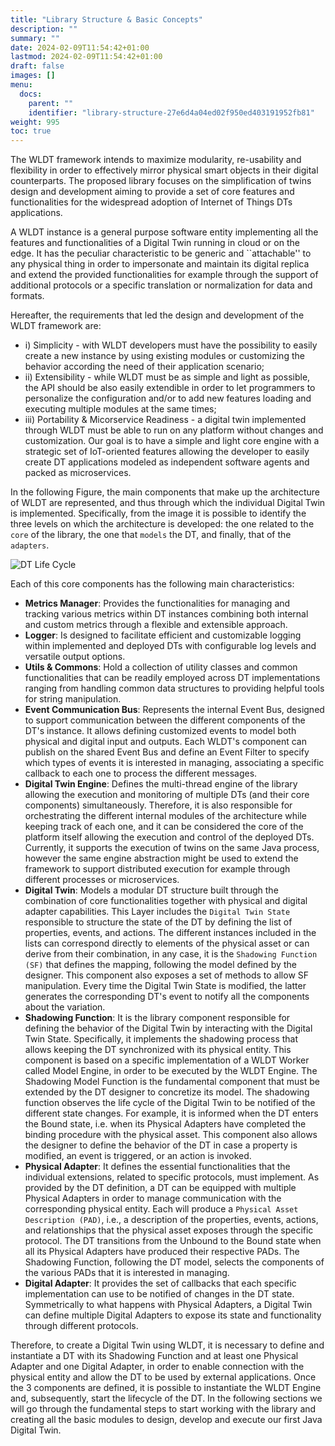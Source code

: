 ```yaml
---
title: "Library Structure & Basic Concepts"
description: ""
summary: ""
date: 2024-02-09T11:54:42+01:00
lastmod: 2024-02-09T11:54:42+01:00
draft: false
images: []
menu:
  docs:
    parent: ""
    identifier: "library-structure-27e6d4a04ed02f950ed403191952fb81"
weight: 995
toc: true
---
```


The WLDT framework intends to maximize modularity, re-usability and flexibility in order to effectively mirror
physical smart objects in their digital counterparts.  The proposed library focuses on the simplification of twins
design and development aiming to provide a set of core features and functionalities for the widespread
adoption of Internet of Things DTs applications.

A WLDT instance is a general purpose software entity
implementing all the features and functionalities of a Digital Twin running
in cloud or on the edge. It has the peculiar characteristic
to be generic and ``attachable'' to any physical thing in order to
impersonate and maintain its digital replica and extend the provided functionalities
for example through the support of additional protocols or a specific translation
or normalization for data and formats.

Hereafter, the requirements that led the design and development of the WLDT framework are:
- i) Simplicity - with WLDT developers must have the possibility to easily create a new instance by using
  existing modules or customizing the behavior according the need of their application scenario;
- ii) Extensibility - while WLDT must be as simple and light as possible,
  the API should be also easily extendible in order to let programmers to personalize
  the configuration and/or to add new features loading and executing multiple modules at the same times;
- iii) Portability & Micorservice Readiness - a digital twin implemented through WLDT must
  be able to run on any platform without changes and customization. Our goal is to have a simple and light core engine
  with a strategic set of IoT-oriented features allowing the developer to easily create DT applications modeled
  as independent software agents and packed as microservices.

In the following Figure, the main components that make up the architecture of WLDT are represented, 
and thus through which the individual Digital Twin is implemented. 
Specifically, from the image it is possible to identify the three levels on which the 
architecture is developed: the one related to the ``core`` of the library, the one that ``models`` the DT, 
and finally, that of the ``adapters``.

![DT Life Cycle](images/wldt_structure.jpg)

Each of this core components has the following main characteristics:

- **Metrics Manager**: Provides the functionalities for managing and tracking various metrics 
within DT instances combining both internal and custom metrics through a flexible and extensible approach.
- **Logger**: Is designed to facilitate efficient and customizable logging within implemented and deployed DTs with 
configurable log levels and versatile output options.
- **Utils & Commons**: Hold a collection of utility classes and common functionalities that can be readily employed 
across DT implementations ranging from handling common data structures to providing helpful tools for string manipulation.
- **Event Communication Bus**: Represents the internal Event Bus, designed to support communication between
the different components of the DT's instance. It allows defining customized events to model
both physical and digital input and outputs. Each WLDT's component can publish on the shared Event Bus and define
an Event Filter to specify which types of events it is interested in managing,
associating a specific callback to each one to process the different messages.
- **Digital Twin Engine**: Defines the multi-thread engine of the library allowing the execution and monitoring of 
multiple DTs (and their core components) simultaneously. Therefore, it is also responsible for orchestrating 
the different internal modules of the architecture while keeping track of each one, and it can be 
considered the core of the platform itself allowing the execution and control of the deployed DTs. Currently, it supports
the execution of twins on the same Java process, however the same engine abstraction might be used to extend the framework to 
support distributed execution for example through different processes or microservices.
- **Digital Twin**: Models a modular DT structure built through the combination of core functionalities together with physical
and digital adapter capabilities. This Layer includes the `Digital Twin State`  responsible to structure the state of the DT by defining the list of properties, events, and actions. 
The different instances included in the lists can correspond directly to elements of the physical asset 
or can derive from their combination, in any case, it is the `Shadowing Function (SF)` that defines 
the mapping, following the model defined by the designer. 
This component also exposes a set of methods to allow SF manipulation. 
Every time the Digital Twin State is modified, the latter generates the corresponding DT's event to notify all the components 
about the variation. 
- **Shadowing Function**: It is the library component responsible for defining the behavior of 
the Digital Twin by interacting with the Digital Twin State. 
Specifically, it implements the shadowing process that allows keeping the 
DT synchronized with its physical entity. 
This component is based on a specific implementation of a WLDT Worker called Model Engine,
in order to be executed by the WLDT Engine.
The Shadowing Model Function is the fundamental component that must be extended by the DT designer 
to concretize its model. 
The shadowing function observes the life cycle of the Digital Twin to be notified of the different state changes. 
For example, it is informed when the DT enters the Bound state, i.e. when its Physical Adapters
have completed the binding procedure with the physical asset. This component also allows the designer
 to define the behavior of the DT in case a property is modified, an event is triggered, or an action is invoked.
- **Physical Adapter**: It defines the essential functionalities that the individual extensions, 
related to specific protocols, must implement. 
As provided by the DT definition, a DT can be equipped with multiple Physical Adapters 
in order to manage communication with the corresponding physical entity. 
Each will produce a `Physical Asset Description (PAD)`, 
i.e., a description of the properties, events, actions, and relationships 
 that the physical asset exposes through the specific protocol. 
The DT transitions from the Unbound to the Bound state when all its Physical Adapters 
have produced their respective PADs. 
The Shadowing Function, following the DT model, 
selects the components of the various PADs that it is interested in managing.
- **Digital Adapter**: It provides the set of callbacks that each specific implementation can use
to be notified of changes in the DT state. 
Symmetrically to what happens with Physical Adapters, a Digital Twin can define 
multiple Digital Adapters to expose its state and functionality through different protocols.

Therefore, to create a Digital Twin using WLDT, it is necessary to define and instantiate a DT with its Shadowing Function and 
at least one Physical Adapter and one Digital Adapter, in order to enable connection with the physical 
entity and allow the DT to be used by external applications. Once the 3 components are defined, 
it is possible to instantiate the WLDT Engine and, subsequently, start the lifecycle of the DT. 
In the following sections we will go through the fundamental steps to start working with the library and creating all 
the basic modules to design, develop and execute our first Java Digital Twin.
